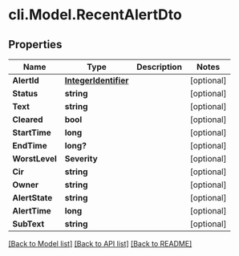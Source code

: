 # cli.Model.RecentAlertDto

## Properties

Name | Type | Description | Notes
------------ | ------------- | ------------- | -------------
**AlertId** | [**IntegerIdentifier**](IntegerIdentifier.md) |  | [optional] 
**Status** | **string** |  | [optional] 
**Text** | **string** |  | [optional] 
**Cleared** | **bool** |  | [optional] 
**StartTime** | **long** |  | [optional] 
**EndTime** | **long?** |  | [optional] 
**WorstLevel** | **Severity** |  | [optional] 
**Cir** | **string** |  | [optional] 
**Owner** | **string** |  | [optional] 
**AlertState** | **string** |  | [optional] 
**AlertTime** | **long** |  | [optional] 
**SubText** | **string** |  | [optional] 

[[Back to Model list]](../README.md#documentation-for-models) [[Back to API list]](../README.md#documentation-for-api-endpoints) [[Back to README]](../README.md)

